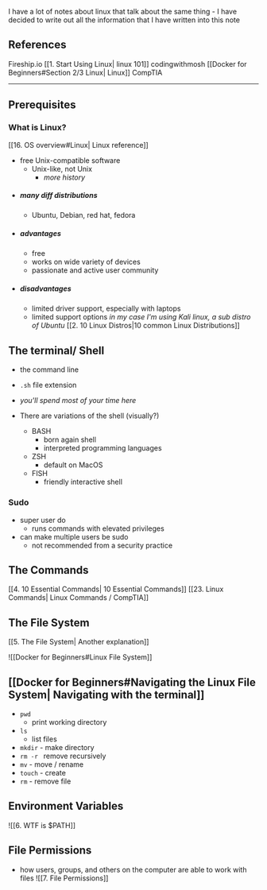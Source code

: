I have a lot of notes about linux that talk about the same thing - I have decided to write out all the information that I have written into this note 
## References
Fireship.io [[1. Start Using Linux| linux 101]]
codingwithmosh [[Docker for Beginners#Section 2/3 Linux| Linux]]
CompTIA 

___
## Prerequisites

### What is Linux?
[[16. OS overview#Linux| Linux reference]]
- free Unix-compatible software 
	- Unix-like, not Unix 
		- *more history*
- ##### many diff distributions 
	- Ubuntu, Debian, red hat, fedora
- ##### advantages
	- free
	- works on wide variety of devices
	- passionate and active user community
- ##### disadvantages
	- limited driver support, especially with laptops
	- limited support options
*in my case I'm using Kali linux, a sub distro of Ubuntu*
[[2. 10 Linux Distros|10 common Linux Distributions]]


## The terminal/ Shell 
 - the command line 
 - `.sh` file extension
 - *you'll spend most of your time here*

- There are variations of the shell (visually?)
	- BASH
		- born again shell
		- interpreted programming languages
	- ZSH 
		- default on MacOS
	- FISH
		- friendly interactive shell

### Sudo  
- super user do
	- runs commands with elevated privileges
- can make multiple users be sudo
	- not recommended from a security practice

## The Commands
[[4. 10 Essential Commands| 10 Essential Commands]]
[[23. Linux Commands| Linux Commands / CompTIA]]


## The File System
[[5. The File System| Another explanation]]

![[Docker for Beginners#Linux File System]]

## [[Docker for Beginners#Navigating the Linux File System| Navigating with the terminal]]
- `pwd`
	- print working directory
- `ls`
	- list files
- `mkdir` - make directory
- `rm -r ` remove recursively 
- `mv` - move / rename
- `touch`  - create
- `rm` - remove file


## Environment Variables

![[6. WTF is $PATH]]

## File Permissions
- how users, groups, and others on the computer are able to work with files 
![[7. File Permissions]]




 